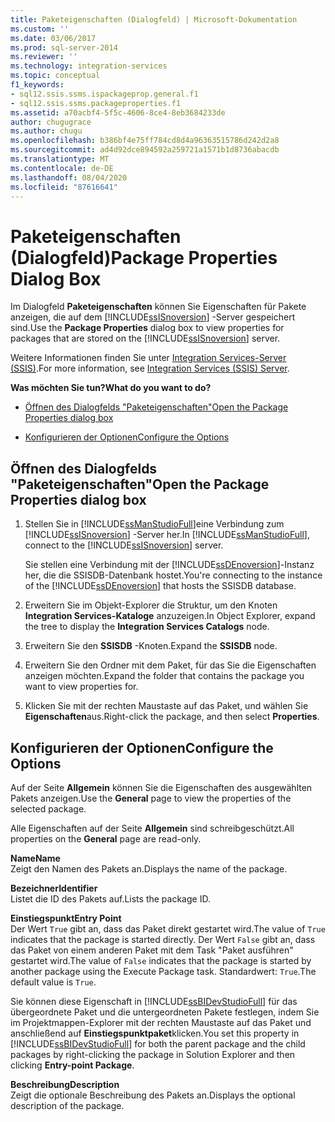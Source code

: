 ```yaml
---
title: Paketeigenschaften (Dialogfeld) | Microsoft-Dokumentation
ms.custom: ''
ms.date: 03/06/2017
ms.prod: sql-server-2014
ms.reviewer: ''
ms.technology: integration-services
ms.topic: conceptual
f1_keywords:
- sql12.ssis.ssms.ispackageprop.general.f1
- sql12.ssis.ssms.packageproperties.f1
ms.assetid: a70acbf4-5f5c-4606-8ce4-8eb3684233de
author: chugugrace
ms.author: chugu
ms.openlocfilehash: b386bf4e75ff784cd8d4a96363515786d242d2a8
ms.sourcegitcommit: ad4d92dce894592a259721a1571b1d8736abacdb
ms.translationtype: MT
ms.contentlocale: de-DE
ms.lasthandoff: 08/04/2020
ms.locfileid: "87616641"
---
```

# <a name="package-properties-dialog-box"></a><span data-ttu-id="7c256-102">Paketeigenschaften (Dialogfeld)</span><span class="sxs-lookup"><span data-stu-id="7c256-102">Package Properties Dialog Box</span></span>
  <span data-ttu-id="7c256-103">Im Dialogfeld **Paketeigenschaften** können Sie Eigenschaften für Pakete anzeigen, die auf dem [!INCLUDE[ssISnoversion](../../includes/ssisnoversion-md.md)] -Server gespeichert sind.</span><span class="sxs-lookup"><span data-stu-id="7c256-103">Use the **Package Properties** dialog box to view properties for packages that are stored on the [!INCLUDE[ssISnoversion](../../includes/ssisnoversion-md.md)] server.</span></span>  
  
 <span data-ttu-id="7c256-104">Weitere Informationen finden Sie unter [Integration Services-Server &#40;SSIS&#41;](integration-services-ssis-server-and-catalog.md).</span><span class="sxs-lookup"><span data-stu-id="7c256-104">For more information, see [Integration Services &#40;SSIS&#41; Server](integration-services-ssis-server-and-catalog.md).</span></span>  
  
 <span data-ttu-id="7c256-105">**Was möchten Sie tun?**</span><span class="sxs-lookup"><span data-stu-id="7c256-105">**What do you want to do?**</span></span>  
  
-   [<span data-ttu-id="7c256-106">Öffnen des Dialogfelds "Paketeigenschaften"</span><span class="sxs-lookup"><span data-stu-id="7c256-106">Open the Package Properties dialog box</span></span>](#open_dialog)  
  
-   [<span data-ttu-id="7c256-107">Konfigurieren der Optionen</span><span class="sxs-lookup"><span data-stu-id="7c256-107">Configure the Options</span></span>](#options)  
  
##  <a name="open-the-package-properties-dialog-box"></a><a name="open_dialog"></a> <span data-ttu-id="7c256-108">Öffnen des Dialogfelds "Paketeigenschaften"</span><span class="sxs-lookup"><span data-stu-id="7c256-108">Open the Package Properties dialog box</span></span>  
  
1.  <span data-ttu-id="7c256-109">Stellen Sie in [!INCLUDE[ssManStudioFull](../../includes/ssmanstudiofull-md.md)]eine Verbindung zum [!INCLUDE[ssISnoversion](../../includes/ssisnoversion-md.md)] -Server her.</span><span class="sxs-lookup"><span data-stu-id="7c256-109">In [!INCLUDE[ssManStudioFull](../../includes/ssmanstudiofull-md.md)], connect to the [!INCLUDE[ssISnoversion](../../includes/ssisnoversion-md.md)] server.</span></span>  
  
     <span data-ttu-id="7c256-110">Sie stellen eine Verbindung mit der [!INCLUDE[ssDEnoversion](../../includes/ssdenoversion-md.md)]-Instanz her, die die SSISDB-Datenbank hostet.</span><span class="sxs-lookup"><span data-stu-id="7c256-110">You're connecting to the instance of the [!INCLUDE[ssDEnoversion](../../includes/ssdenoversion-md.md)] that hosts the SSISDB database.</span></span>  
  
2.  <span data-ttu-id="7c256-111">Erweitern Sie im Objekt-Explorer die Struktur, um den Knoten **Integration Services-Kataloge** anzuzeigen.</span><span class="sxs-lookup"><span data-stu-id="7c256-111">In Object Explorer, expand the tree to display the **Integration Services Catalogs** node.</span></span>  
  
3.  <span data-ttu-id="7c256-112">Erweitern Sie den **SSISDB** -Knoten.</span><span class="sxs-lookup"><span data-stu-id="7c256-112">Expand the **SSISDB** node.</span></span>  
  
4.  <span data-ttu-id="7c256-113">Erweitern Sie den Ordner mit dem Paket, für das Sie die Eigenschaften anzeigen möchten.</span><span class="sxs-lookup"><span data-stu-id="7c256-113">Expand the folder that contains the package you want to view properties for.</span></span>  
  
5.  <span data-ttu-id="7c256-114">Klicken Sie mit der rechten Maustaste auf das Paket, und wählen Sie **Eigenschaften**aus.</span><span class="sxs-lookup"><span data-stu-id="7c256-114">Right-click the package, and then select **Properties**.</span></span>  
  
##  <a name="configure-the-options"></a><a name="options"></a> <span data-ttu-id="7c256-115">Konfigurieren der Optionen</span><span class="sxs-lookup"><span data-stu-id="7c256-115">Configure the Options</span></span>  
 <span data-ttu-id="7c256-116">Auf der Seite **Allgemein** können Sie die Eigenschaften des ausgewählten Pakets anzeigen.</span><span class="sxs-lookup"><span data-stu-id="7c256-116">Use the **General** page to view the properties of the selected package.</span></span>  
  
 <span data-ttu-id="7c256-117">Alle Eigenschaften auf der Seite **Allgemein** sind schreibgeschützt.</span><span class="sxs-lookup"><span data-stu-id="7c256-117">All properties on the **General** page are read-only.</span></span>  
  
 <span data-ttu-id="7c256-118">**Name**</span><span class="sxs-lookup"><span data-stu-id="7c256-118">**Name**</span></span>  
 <span data-ttu-id="7c256-119">Zeigt den Namen des Pakets an.</span><span class="sxs-lookup"><span data-stu-id="7c256-119">Displays the name of the package.</span></span>  
  
 <span data-ttu-id="7c256-120">**Bezeichner**</span><span class="sxs-lookup"><span data-stu-id="7c256-120">**Identifier**</span></span>  
 <span data-ttu-id="7c256-121">Listet die ID des Pakets auf.</span><span class="sxs-lookup"><span data-stu-id="7c256-121">Lists the package ID.</span></span>  
  
 <span data-ttu-id="7c256-122">**Einstiegspunkt**</span><span class="sxs-lookup"><span data-stu-id="7c256-122">**Entry Point**</span></span>  
 <span data-ttu-id="7c256-123">Der Wert `True` gibt an, dass das Paket direkt gestartet wird.</span><span class="sxs-lookup"><span data-stu-id="7c256-123">The value of `True` indicates that the package is started directly.</span></span> <span data-ttu-id="7c256-124">Der Wert `False` gibt an, dass das Paket von einem anderen Paket mit dem Task "Paket ausführen" gestartet wird.</span><span class="sxs-lookup"><span data-stu-id="7c256-124">The value of `False` indicates that the package is started by another package using the Execute Package task.</span></span> <span data-ttu-id="7c256-125">Standardwert: `True`.</span><span class="sxs-lookup"><span data-stu-id="7c256-125">The default value is `True`.</span></span>  
  
 <span data-ttu-id="7c256-126">Sie können diese Eigenschaft in [!INCLUDE[ssBIDevStudioFull](../../includes/ssbidevstudiofull-md.md)] für das übergeordnete Paket und die untergeordneten Pakete festlegen, indem Sie im Projektmappen-Explorer mit der rechten Maustaste auf das Paket und anschließend auf **Einstiegspunktpaket**klicken.</span><span class="sxs-lookup"><span data-stu-id="7c256-126">You set this property in [!INCLUDE[ssBIDevStudioFull](../../includes/ssbidevstudiofull-md.md)] for both the parent package and the child packages by right-clicking the package in Solution Explorer and then clicking **Entry-point Package**.</span></span>  
  
 <span data-ttu-id="7c256-127">**Beschreibung**</span><span class="sxs-lookup"><span data-stu-id="7c256-127">**Description**</span></span>  
 <span data-ttu-id="7c256-128">Zeigt die optionale Beschreibung des Pakets an.</span><span class="sxs-lookup"><span data-stu-id="7c256-128">Displays the optional description of the package.</span></span>  
  
  

